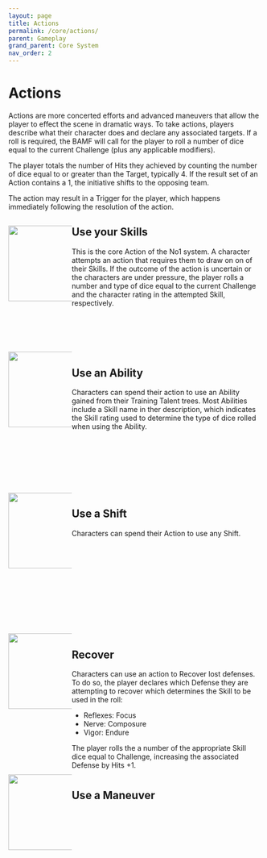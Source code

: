 ```yaml
---
layout: page
title: Actions
permalink: /core/actions/
parent: Gameplay
grand_parent: Core System
nav_order: 2
---
```


# Actions

Actions are more concerted efforts and advanced maneuvers that allow the player to effect the scene in dramatic ways.  To take actions, players describe what their character does and declare any associated targets.  If a roll is required, the BAMF will call for the player to roll a number of dice equal to the current Challenge (plus any applicable modifiers).

The player totals the number of Hits they achieved by counting the number of dice equal to or greater than the Target, typically 4. If the result set of an Action contains a 1, the initiative shifts to the opposing team.

The action may result in a Trigger for the player, which happens immediately following the resolution of the action.


<div style="width: 100%;">
<div style="width: 25%; height: 250px; float: left;"> 

<img src="/no1_system/assets/img/action_skills.png" width="150" height="150" style="vertical-align: middle;">

</div>
<div style="margin-left: 25%; height: 250px;"> 

<h2>Use your Skills</h2>
<p>
This is the core Action of the No1 system.  A character attempts an action that requires them to draw on on of their Skills.  If the outcome of the action is uncertain or the characters are under pressure, the player rolls a number and type of dice equal to the current Challenge and the character rating in the attempted Skill, respectively.
</p>
</div>



<div style="width: 25%; height: 250px; float: left;"> 
<img src="/no1_system/assets/img/action_ability.png" width="150" height="150" style="vertical-align: middle;">
</div>
<div style="margin-left: 25%; height: 250px;"> 


<h2>Use an Ability</h2>
<p>
Characters can spend their action to use an Ability gained from their Training Talent trees.  Most Abilities include a Skill name in ther description, which indicates the Skill rating used to determine the type of dice rolled when using the Ability.
</p>
</div>



<div style="width: 25%; height: 250px; float: left;"> 
<img src="/no1_system/assets/img/shift.png" width="150" height="150" style="vertical-align: middle;">
</div>
<div style="margin-left: 25%; height: 250px;"> 

<h2>Use a Shift</h2>
<p>
Characters can spend their Action to use any Shift.
</p>
</div>



<div style="width: 25%; height: 250px; float: left;"> 
<img src="/no1_system/assets/img/action_recover.png" width="150" height="150" style="vertical-align: middle;">
</div>
<div style="margin-left: 25%; height: 250px;"> 

<h2>Recover</h2>
<p>
Characters can use an action to Recover lost defenses.  To do so, the player declares which Defense they are attempting to recover which determines the Skill to be used in the roll:
<ul>
<li>Reflexes: Focus</li>
<li>Nerve: Composure</li>
<li>Vigor: Endure</li>
</ul>
The player rolls the a number of the appropriate Skill dice equal to Challenge, increasing the associated Defense by Hits +1.
</p>
</div>



<div style="width: 25%; height: 250px; float: left;"> 
<img src="/no1_system/assets/img/d20_20.png" width="150" height="150" style="vertical-align: middle;">
</div>
<div style="margin-left: 25%; height: 250px;"> 
<h2>Use a Maneuver</h2>
<p>
</p>
</div>
</div>
